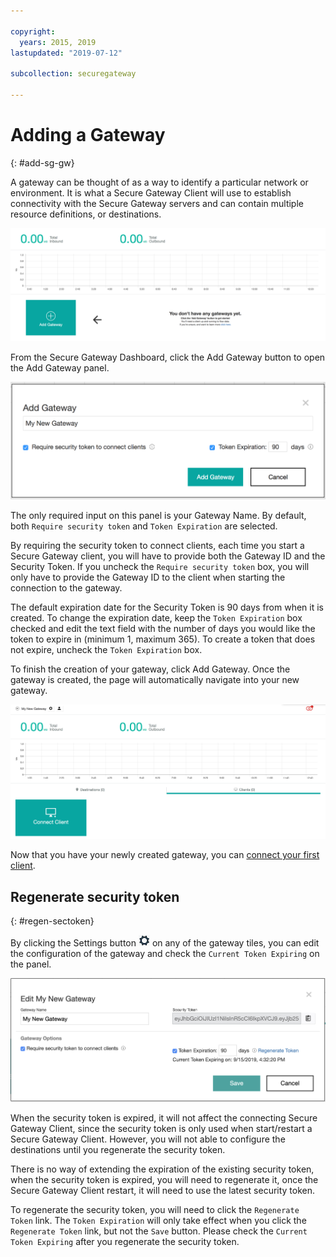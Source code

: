 ```yaml
---

copyright:
  years: 2015, 2019
lastupdated: "2019-07-12"

subcollection: securegateway

---
```


# Adding a Gateway
{: #add-sg-gw}

A gateway can be thought of as a way to identify a particular network or environment.  It is what a Secure Gateway Client will use to establish connectivity with the Secure Gateway servers and can contain multiple resource definitions, or destinations.

![Secure Gateway Dashboard](./images/newDashboard.png?raw=true "Secure Gateway Dashboard")

From the Secure Gateway Dashboard, click the Add Gateway button to open the Add Gateway panel.

![Add Gateway](./images/addGateway.png?raw=true "Add Gateway")

The only required input on this panel is your Gateway Name.  By default, both `Require security token` and `Token Expiration` are selected.

By requiring the security token to connect clients, each time you start a Secure Gateway client, you will have to provide both the Gateway ID and the Security Token.  If you uncheck the `Require security token` box, you will only have to provide the Gateway ID to the client when starting the connection to the gateway.

The default expiration date for the Security Token is 90 days from when it is created.  To change the expiration date, keep the `Token Expiration` box checked and edit the text field with the number of days you would like the token to expire in (minimum 1, maximum 365).  To create a token that does not expire, uncheck the `Token Expiration` box.  

To finish the creation of your gateway, click Add Gateway.  Once the gateway is created, the page will automatically navigate into your new gateway.

![New Gateway](./images/newGateway.png?raw=true "New Gateway")

Now that you have your newly created gateway, you can [connect your first client](/docs/services/SecureGateway?topic=securegateway-add-client).

## Regenerate security token
{: #regen-sectoken}

By clicking the Settings button ![Setting Button](./images/settingIcon.png?raw=true "Setting Button") on any of the gateway tiles, you can edit the configuration of the gateway and check the `Current Token Expiring` on the panel.

![Guided Setup](./images/editGateway.png?raw=true "Edit Gateway")

When the security token is expired, it will not affect the connecting Secure Gateway Client, since the security token is only used when start/restart a Secure Gateway Client. However, you will not able to configure the destinations until you regenerate the security token.

There is no way of extending the expiration of the existing security token, when the security token is expired, you will need to regenerate it, once the Secure Gateway Client restart, it will need to use the latest security token.

To regenerate the security token, you will need to click the `Regenerate Token` link. The `Token Expiration` will only take effect when you click the `Regenerate Token` link, but not the `Save` button. Please check the `Current Token Expiring` after you regenerate the security token.

